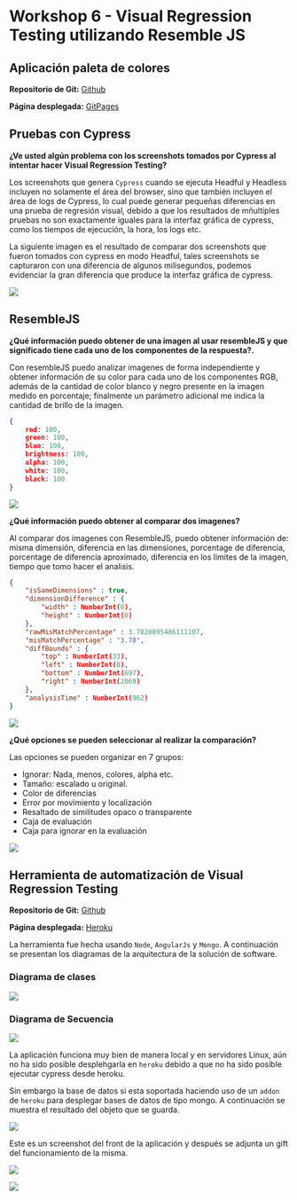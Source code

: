 # Workshop 6 - Visual Regression Testing utilizando Resemble JS

## Aplicación paleta de colores

**Repositorio de Git:** [Github](https://github.com/daprieto1/MISO-4208-randomColors)

**Página desplegada:** [GitPages](https://daprieto1.github.io/MISO-4208-randomColors/)

## Pruebas con Cypress

**¿Ve usted algún problema con los screenshots tomados por Cypress al intentar hacer Visual Regression Testing?**

Los screenshots que genera `Cypress` cuando se ejecuta Headful y Headless incluyen no solamente el área del browser, sino que también incluyen el área de logs de Cypress, lo cual puede generar pequeñas diferencias en una prueba de regresión visual, debido a que los resultados de mñultiples pruebas no son exactamente iguales para la interfaz gráfica de cypress, como los tiempos de ejecución, la hora, los logs etc.

La siguiente imagen es el resultado de comparar dos screenshots que fueron tomados con cypress en modo Headful, tales screenshots se capturaron con una diferencia de algunos milisegundos, podemos evidenciar la gran diferencia que produce la interfaz gráfica de cypress.

![](assets/cypress1.png)

## ResembleJS

**¿Qué información puedo obtener de una imagen al usar resembleJS y que significado tiene cada uno de los componentes de la respuesta?.**

Con resembleJS puedo analizar imagenes de forma independiente y obtener información de su color para cada uno de los componentes RGB, además de la cantidad de color blanco y negro presente en la imagen medido en porcentaje; finalmente un parámetro adicional me indica la cantidad de brillo de la imagen.

```json
{
    red: 100,
    green: 100,
    blue: 100,
    brightness: 100,
    alpha: 100,
    white: 100,
    black: 100
}
```

![](assets/resemble1.png)

**¿Qué información puedo obtener al comparar dos imagenes?**

Al comparar dos imagenes con ResembleJS, puedo obtener información de: misma dimensión, diferencia en las dimensiones, porcentage de diferencia, porcentage de diferencia aproximado, diferencia en los limites de la imagen, tiempo que tomo hacer el analisis.

```json
{
    "isSameDimensions" : true, 
    "dimensionDifference" : {
        "width" : NumberInt(0), 
        "height" : NumberInt(0)
    }, 
    "rawMisMatchPercentage" : 3.7820095486111107, 
    "misMatchPercentage" : "3.78", 
    "diffBounds" : {
        "top" : NumberInt(33), 
        "left" : NumberInt(0), 
        "bottom" : NumberInt(697), 
        "right" : NumberInt(2069)
    }, 
    "analysisTime" : NumberInt(962)
}
```

![](assets/vrt2.png)

**¿Qué opciones se pueden seleccionar al realizar la comparación?**

Las opciones se pueden organizar en 7 grupos:

* Ignorar: Nada, menos, colores, alpha etc.
* Tamaño: escalado u original.
* Color de diferencias
* Error por movimiento y localización
* Resaltado de similitudes opaco o transparente
* Caja de evaluación
* Caja para ignorar en la evaluación

![](assets/resemble2.png)

## Herramienta de automatización de Visual Regression Testing

**Repositorio de Git:** [Github](https://github.com/daprieto1/MISO-4208-visualTesting)

**Página desplegada:** [Heroku](https://visualregressiontesting.herokuapp.com/)

La herramienta fue hecha usando `Node`, `AngularJs` y `Mongo`. A continuación se presentan los diagramas de la arquitectura de la solución de software.

### Diagrama de clases

![](assets/ClassDiagram.png)

### Diagrama de Secuencia

![](assets/createExecution.png)

La aplicación funciona muy bien de manera local y en servidores Linux, aún no ha sido posible desplehgarla en `heroku` debido a que no ha sido posible ejecutar cypress desde heroku.

Sin embargo la base de datos si esta soportada haciendo uso de un `addon` de `heroku` para desplegar bases de datos de tipo mongo. A continuación se muestra el resultado del objeto que se guarda.

![](assets/vrt3.png)

Este es un screenshot del front de la aplicación y después se adjunta un gift del funcionamiento de la misma.

![](assets/vrt2.png)

![](assets/vrt1.gif)

